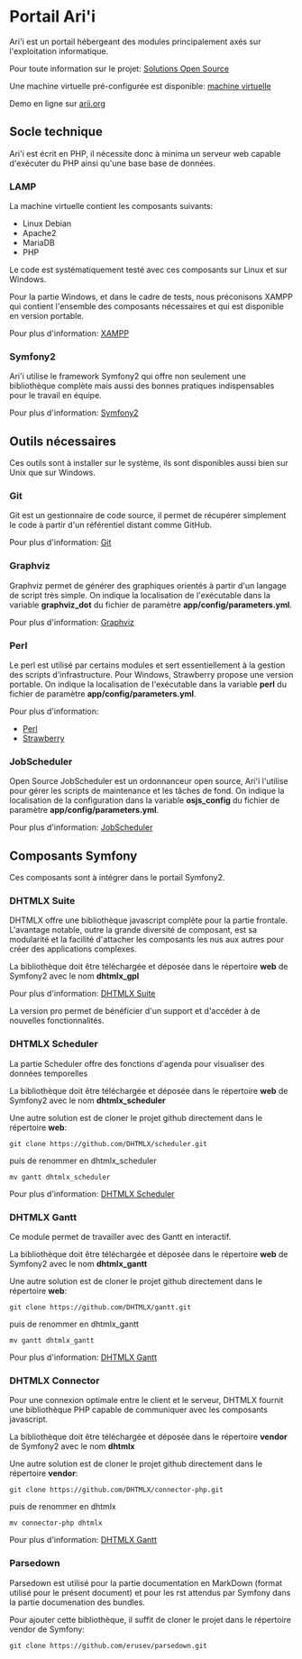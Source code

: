 Portail Ari'i
=============
Ari'i est un portail hébergeant des modules principalement axés sur l'exploitation informatique. 

Pour toute information sur le projet: [Solutions Open Source](http://www.sosparis.com)

Une machine virtuelle pré-configurée est disponible: [machine virtuelle](http://www.sosparis.com/download/Arii64.zip)

Demo en ligne sur [arii.org](http://www.arii.org)

Socle technique
---------------
Ari'i est écrit en PHP, il nécessite donc à minima un serveur web capable d'exécuter du PHP ainsi qu'une base base de données.

### LAMP
La machine virtuelle contient les composants suivants:
- Linux Debian
- Apache2
- MariaDB
- PHP

Le code est systématiquement testé avec ces composants sur Linux et sur Windows.

Pour la partie Windows, et dans le cadre de tests, nous préconisons XAMPP qui contient l'ensemble des composants nécessaires et qui est disponible en version portable.

Pour plus d'information: [XAMPP](https://www.apachefriends.org/fr/index.html)

### Symfony2
Ari'i utilise le framework Symfony2 qui offre non seulement une bibliothèque complète mais aussi des bonnes pratiques indispensables pour le travail en équipe.

Pour plus d'information: [Symfony2](https://symfony.com/)

Outils nécessaires
------------------
Ces outils sont à installer sur le système, ils sont disponibles aussi bien sur Unix que sur Windows.

### Git
Git est un gestionnaire de code source, il permet de récupérer simplement le code à partir d'un référentiel distant comme GitHub.

Pour plus d'information: [Git](https://git-scm.com)

### Graphviz
Graphviz permet de générer des graphiques orientés à partir d'un langage de script très simple.
On indique la localisation de l'exécutable dans la variable __graphviz_dot__ du fichier de paramètre __app/config/parameters.yml__.

Pour plus d'information: [Graphviz](http://www.graphviz.org)

### Perl 
Le perl est utilisé par certains modules et sert essentiellement à la gestion des scripts d'infrastructure. Pour Windows, Strawberry propose une version portable.
On indique la localisation de l'exécutable dans la variable __perl__ du fichier de paramètre __app/config/parameters.yml__.

Pour plus d'information:
-  [Perl](https://www.perl.org/)
-  [Strawberry](http://strawberryperl.com/)

### JobScheduler
Open Source JobScheduler est un ordonnanceur open source, Ari'i l'utilise pour gérer les scripts de maintenance et les tâches de fond.
On indique la localisation de la configuration dans la variable __osjs_config__ du fichier de paramètre __app/config/parameters.yml__.

Pour plus d'information: [JobScheduler](http://www.sos-berlin.com)

Composants Symfony
------------------
Ces composants sont à intégrer dans le portail Symfony2.

### DHTMLX Suite
DHTMLX offre une bibliothèque javascript complète pour la partie frontale. L'avantage notable, outre la grande diversité de composant, est sa modularité et la facilité d'attacher les composants les nus aux autres pour créer des applications complexes.

La bibliothèque doit être téléchargée et déposée dans le répertoire __web__ de Symfony2 avec le nom __dhtmlx_gpl__

Pour plus d'information: [DHTMLX Suite](http://dhtmlx.com/docs/products/dhtmlxSuite/)

La version pro permet de bénéficier d'un support et d'accéder à de nouvelles fonctionnalités.

### DHTMLX Scheduler
La partie Scheduler offre des fonctions d'agenda pour visualiser des données temporelles 

La bibliothèque doit être téléchargée et déposée dans le répertoire __web__ de Symfony2 avec le nom __dhtmlx_scheduler__

Une autre solution est de cloner le projet github directement dans le répertoire __web__:

    git clone https://github.com/DHTMLX/scheduler.git 

puis de renommer en dhtmlx_scheduler

    mv gantt dhtmlx_scheduler

Pour plus d'information: [DHTMLX Scheduler](http://dhtmlx.com/docs/products/dhtmlxScheduler/)

### DHTMLX Gantt
Ce module permet de travailler avec des Gantt en interactif.

La bibliothèque doit être téléchargée et déposée dans le répertoire __web__ de Symfony2 avec le nom __dhtmlx_gantt__

Une autre solution est de cloner le projet github directement dans le répertoire __web__:

    git clone https://github.com/DHTMLX/gantt.git 

puis de renommer en dhtmlx_gantt

    mv gantt dhtmlx_gantt

Pour plus d'information: [DHTMLX Gantt](http://dhtmlx.com/docs/products/dhtmlxGantt/)

### DHTMLX Connector
Pour une connexion optimale entre le client et le serveur, DHTMLX fournit une bibliothèque PHP capable de communiquer avec les composants javascript.

La bibliothèque doit être téléchargée et déposée dans le répertoire __vendor__ de Symfony2 avec le nom __dhtmlx__

Une autre solution est de cloner le projet github directement dans le répertoire __vendor__:

    git clone https://github.com/DHTMLX/connector-php.git

puis de renommer en dhtmlx

    mv connector-php dhtmlx

Pour plus d'information: [DHTMLX Gantt](http://dhtmlx.com/docs/products/dhtmlxGantt/)

### Parsedown
Parsedown est utilisé pour la partie documentation en MarkDown (format utilisé pour le présent document) et pour les rst attendus par Symfony dans la partie documenation des bundles.

Pour ajouter cette bibliothèque, il suffit de cloner le projet dans le répertoire vendor de Symfony:

    git clone https://github.com/erusev/parsedown.git

